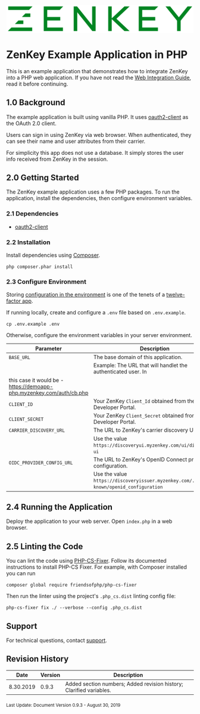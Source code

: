 ![Logo](../../image/ZenKey_rgb.png)

# ZenKey Example Application in PHP

This is an example application that demonstrates how to integrate ZenKey into a PHP web application. If you have not read the [Web Integration Guide](https://developer.myzenkey.com/docs/web), read it before continuing.

## 1.0 Background

The example application is built using vanilla PHP. It uses [oauth2-client](https://github.com/thephpleague/oauth2-client) as the OAuth 2.0 client.

Users can sign in using ZenKey via web browser. When authenticated, they can see their name and user attributes from their carrier.

For simplicity this app does not use a database. It simply stores the user info received from ZenKey in the session.

## 2.0 Getting Started

The ZenKey example application uses a few PHP packages. To run the application, install the dependencies, then configure environment variables.

### 2.1 Dependencies

- [oauth2-client](https://github.com/thephpleague/oauth2-client)

### 2.2 Installation

Install dependencies using [Composer](https://getcomposer.org/).

```
php composer.phar install
```

### 2.3 Configure Environment

Storing [configuration in the environment](http://12factor.net/config) is one of the tenets of a [twelve-factor app](http://12factor.net).

If running locally, create and configure a `.env` file based on `.env.example`.

```
cp .env.example .env
```

Otherwise, configure the environment variables in your server environment.

| Parameter        | Description  |
| ------------- | ------------- |  
|`BASE_URL`   |  The base domain of this application. |
|  |  Example: The URL that will handlet the authenticated user. In
this case it would be - https://demoapp-php.myzenkey.com/auth/cb.php|
|`CLIENT_ID` | Your ZenKey `Client_Id` obtained from the Developer Portal. |  
|`CLIENT_SECRET` | Your ZenKey `Client_Secret` obtained from the Developer Portal.|
|`CARRIER_DISCOVERY_URL` | The URL to ZenKey's carrier discovery UI. |  
|  |  Use the value `https://discoveryui.myzenkey.com/ui/discovery-ui` |  
|`OIDC_PROVIDER_CONFIG_URL` | The URL to ZenKey's OpenID Connect provider configuration. |  
|  |  Use the value `https://discoveryissuer.myzenkey.com/.well-known/openid_configuration` |  

## 2.4 Running the Application

Deploy the application to your web server. Open `index.php` in a web browser.

## 2.5 Linting the Code

You can lint the code using [PHP-CS-Fixer](https://github.com/FriendsOfPHP/PHP-CS-Fixer). Follow its documented instructions
to install PHP-CS Fixer. For example, with Composer installed you can run 
```
composer global require friendsofphp/php-cs-fixer
```

Then run the linter using the project's `.php_cs.dist` linting config file:

```
php-cs-fixer fix ./ --verbose --config .php_cs.dist
```

## Support

For technical questions, contact [support](mailto:techsupport@myzenkey.com).

## Revision History

| Date      | Version | Description                                   |
| --------- | ------- | --------------------------------------------- |
| 8.30.2019 | 0.9.3  |  Added section numbers; Added revision history; Clarified variables. |

<sub> Last Update:
Document Version 0.9.3 - August 30, 2019</sub>
